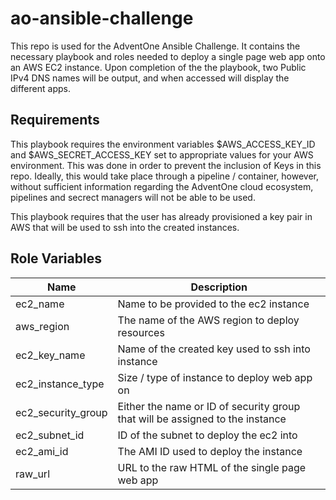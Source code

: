 # ao-ansible-challenge

This repo is used for the AdventOne Ansible Challenge. It contains the necessary playbook and roles needed to deploy a single page web app onto an AWS EC2 instance. 
Upon completion of the the playbook, two Public IPv4 DNS names will be output, and when accessed will display the different apps.

Requirements
------------

This playbook requires the environment variables $AWS_ACCESS_KEY_ID and $AWS_SECRET_ACCESS_KEY set to  appropriate values for your AWS environment. This was done in order to prevent the inclusion of Keys in this repo. 
Ideally, this would take place through a pipeline / container, however, without sufficient information regarding the AdventOne cloud ecosystem, pipelines and secrect managers will not be able to be used.

This playbook requires that the user has already provisioned a key pair in AWS that will be used to ssh into the created instances.

Role Variables
--------------

| Name | Description |
|------|-------------|
| ec2_name | Name to be provided to the ec2 instance |
| aws_region | The name of the AWS region to deploy resources | 
| ec2_key_name | Name of the created key used to ssh into instance |
| ec2_instance_type | Size / type of instance to deploy web app on | 
| ec2_security_group | Either the name or ID of security group that will be assigned to the instance |
| ec2_subnet_id | ID of the subnet to deploy the ec2 into |
| ec2_ami_id | The AMI ID used to deploy the instance | 
| raw_url | URL to the raw HTML of the single page web app | 
